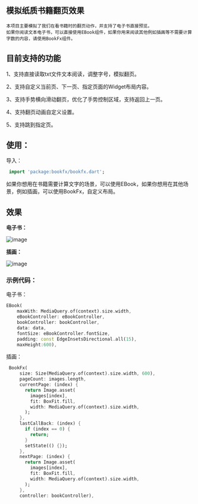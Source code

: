 ## 模拟纸质书籍翻页效果
    本项目主要模拟了我们在看书籍时的翻页动作，并支持了电子书直接预览。
    如果你阅读文本电子书，可以直接使用EBook组件，如果你用来阅读其他例如插画等不需要计算字数的内容，请使用BookFx组件。



## 目前支持的功能

1、支持直接读取txt文件文本阅读，调整字号，模拟翻页。

2、支持自定义当前页、下一页、指定页面的Widget布局内容。

3、支持手势横向滑动翻页，优化了手势控制区域，支持返回上一页。

4、支持翻页动画自定义设置。

5、支持跳到指定页。


## 使用：

 导入：
```dart
 import 'package:bookfx/bookfx.dart';

```
如果你想用在书籍需要计算文字的场景，可以使用EBook，如果你想用在其他场景，例如插画，可以使用BookFx，自定义布局。

## 效果 

**电子书：**

![image](https://github.com/lixp185/bookfx/blob/main/sl1.gif )

**插画：**

![image](https://github.com/lixp185/bookfx/blob/main/sl2.gif )

### 示例代码：
电子书：
```dart
EBook(
    maxWith: MediaQuery.of(context).size.width,
    eBookController: eBookController,
    bookController: bookController,
    data: data,
    fontSize: eBookController.fontSize,
    padding: const EdgeInsetsDirectional.all(15),
    maxHeight:600),
```
插画：
```dart
 BookFx(
     size: Size(MediaQuery.of(context).size.width, 600),
     pageCount: images.length,
     currentPage: (index) {
       return Image.asset(
         images[index],
         fit: BoxFit.fill,
         width: MediaQuery.of(context).size.width,
       );
     },
     lastCallBack: (index) {
       if (index == 0) {
         return;
       }
       setState(() {});
     },
     nextPage: (index) {
       return Image.asset(
         images[index],
         fit: BoxFit.fill,
         width: MediaQuery.of(context).size.width,
       );
     },
     controller: bookController),
```
